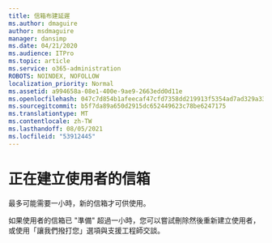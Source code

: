 ```yaml
---
title: 信箱布建延遲
ms.author: dmaguire
author: msdmaguire
manager: dansimp
ms.date: 04/21/2020
ms.audience: ITPro
ms.topic: article
ms.service: o365-administration
ROBOTS: NOINDEX, NOFOLLOW
localization_priority: Normal
ms.assetid: a994658a-08e1-400e-9ae9-2663edd0d11e
ms.openlocfilehash: 047c7d854b1afeecaf47cfd7358dd219913f5354ad7ad329a33a795c75da5d7f
ms.sourcegitcommit: b5f7da89a650d2915dc652449623c78be6247175
ms.translationtype: MT
ms.contentlocale: zh-TW
ms.lasthandoff: 08/05/2021
ms.locfileid: "53912445"
---
```

# <a name="your-users-mailbox-is-being-created"></a>正在建立使用者的信箱

最多可能需要一小時，新的信箱才可供使用。
  
如果使用者的信箱已 "準備" 超過一小時，您可以嘗試刪除然後重新建立使用者，或使用「讓我們撥打您」選項與支援工程師交談。
  

